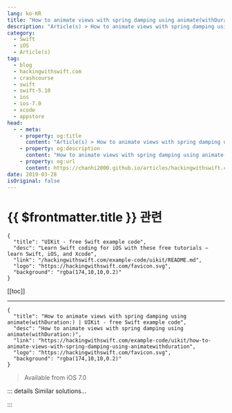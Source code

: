 ```yaml
---
lang: ko-KR
title: "How to animate views with spring damping using animate(withDuration:)"
description: "Article(s) > How to animate views with spring damping using animate(withDuration:)"
category:
  - Swift
  - iOS
  - Article(s)
tag: 
  - blog
  - hackingwithswift.com
  - crashcourse
  - swift
  - swift-5.10
  - ios
  - ios-7.0
  - xcode
  - appstore
head:
  - - meta:
    - property: og:title
      content: "Article(s) > How to animate views with spring damping using animate(withDuration:)"
    - property: og:description
      content: "How to animate views with spring damping using animate(withDuration:)"
    - property: og:url
      content: https://chanhi2000.github.io/articles/hackingwithswift.com/example-code/uikit/how-to-animate-views-with-spring-damping-using-animatewithduration.html
date: 2019-03-28
isOriginal: false
---
```


# {{ $frontmatter.title }} 관련

```component VPCard
{
  "title": "UIKit - free Swift example code",
  "desc": "Learn Swift coding for iOS with these free tutorials – learn Swift, iOS, and Xcode",
  "link": "/hackingwithswift.com/example-code/uikit/README.md",
  "logo": "https://hackingwithswift.com/favicon.svg",
  "background": "rgba(174,10,10,0.2)"
}
```

[[toc]]

---

```component VPCard
{
  "title": "How to animate views with spring damping using animate(withDuration:) | UIKit - free Swift example code",
  "desc": "How to animate views with spring damping using animate(withDuration:)",
  "link": "https://hackingwithswift.com/example-code/uikit/how-to-animate-views-with-spring-damping-using-animatewithduration",
  "logo": "https://hackingwithswift.com/favicon.svg",
  "background": "rgba(174,10,10,0.2)"
}
```

> Available from iOS 7.0

<!-- TODO: 작성 -->

<!--
Spring animations work by changing from a start state to an end state, with a slight overshoot and bounce at the end. For example, if you want to animate a view moving from X:0 to X:100, it might move to X:120 before bouncing back to X:80, then X:110 and finally X:100, as if the animation were attached to a spring.

Spring animations are built into iOS as of iOS 7.0 and require two values: how "springy" the spring should be, and how fast it should start. The first value is specified with `usingSpringWithDamping`, where higher values make the bouncing finish faster. The second value is specified with `initialSpringVelocity`, where higher values give the spring more initial momentum.

Here's the code to make a view fade out, then fade it the tiniest bit, then fade out again – all done using a spring animation:

```swift
UIView.animate(withDuration: 1, delay: 1, usingSpringWithDamping: 0.5, initialSpringVelocity: 5, options: .curveEaseInOut, animations: {
    self.viewToAnimate.alpha = 0
}) { _ in
    self.viewToAnimate.removeFromSuperview()
}
```

-->

::: details Similar solutions…

<!--
/example-code/uikit/how-to-animate-views-using-animatewithduration">How to animate views using animate(withDuration:) 
/quick-start/swiftui/how-to-create-a-spring-animation">How to create a spring animation 
/example-code/uikit/how-to-animate-views-using-uiviewpropertyanimator">How to animate views using UIViewPropertyAnimator 
/quick-start/swiftui/how-to-animate-the-size-of-text">How to animate the size of text 
/example-code/uikit/how-to-animate-when-your-size-class-changes-willtransitionto">How to animate when your size class changes: willTransition(to:)</a>
-->

:::

